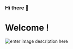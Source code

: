 ### Hi there 👋

<!--
**RafaelMarquesFull/RafaelMarquesFull** is a ✨ _special_ ✨ repository because its `README.md` (this file) appears on your GitHub profile.

Here are some ideas to get you started:

- 🔭 I’m currently working on ...
- 🌱 I’m currently learning ...
- 👯 I’m looking to collaborate on ...
- 🤔 I’m looking for help with ...
- 💬 Ask me about ...
- 📫 How to reach me: ...
- 😄 Pronouns: ...
- ⚡ Fun fact: ...
-->
# Welcome !
![enter image description here](https://lh3.googleusercontent.com/EYcBZEUDlpwdSjtmpIioSXmUG3ZlkfS2oWQXmLLgmAnHzNS24NJA5luY3f4yIcYs5qwKzYqZeK9Of9KHAtWojvQSjhwkrrlmw12p93_BaxG1gaY64HohqpwVR3aDo7j2T9o-HIq0wcL4bIaa1CVoiUR8xqO5AtZ6dPa911_lBj4o2BcgYhkyuGc18VymzIhz0b5gSwv1VWSrSJ8l_wczs72ysutARkkZBavjZksGPJyNl3kK_JHz3CbetT_viwES_jJtUu1-sqWUUgvHjODae5sVsQRlLIRRsnqRN3BQCSq0sIJY4quLUV8XHhnY2OG6vTwXCLbuODMqoR4MSbdJXpnGqWabyr8smoOLGrjxTfDbZYfmhZTfsYmv-pAHefR7ojIRvXuVbksZQ9maDkgNLQ7uyt2IhrO_0h-aJv1F-sR3HpIE0Zlb4XYDLj3wzGERTTNl91t8UOjKvmMYHGG_r1adZqri0rknrO15um55fxbuqJvPHCP1K4HObD1BTkQnJUf_k97vwmWffdP3XgfHPGHc9Yi4TlpV7XEDmaP-lpIC1ZJ1tGTTD_q8QC0yO1lU3FFOEdksewaQ3T1hzQshoGuGYH7vWlxBJ6Xr5uhfS3g_mJJPbp5deXymxgtGqNyR9h1JTw2Vem2Z2S2jM2vNyZFdGqYpyQZva1lW7zdJyzYcqq2Jeic_iu3EdOZloqPHKUkMXzwkJooi9658kDOkMNZ3pyStVB3sQkNrRkt-GJ3_onbuLAjy1L5GCgQ=s625-no?authuser=0)
